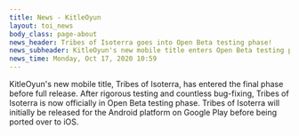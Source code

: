 ```yaml
---
title: News - KitleOyun
layout: toi_news
body_class: page-about
news_header: Tribes of Isoterra goes into Open Beta testing phase!
news_subheader: KitleOyun's new mobile title enters Open Beta testing phase.
news_time: Monday, Oct 17, 2020 10:59
---
```


<p>KitleOyun's new mobile title, Tribes of Isoterra, has entered the final phase before full release.  After rigorous testing and countless bug-fixing, Tribes of Isoterra is now officially in Open Beta testing phase.  Tribes of Isoterra will initially be released for the Android platform on Google Play before being ported over to iOS.</p>

